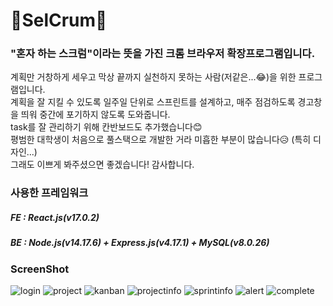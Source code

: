 # 🌟SelCrum🌟
### "혼자 하는 스크럼"이라는 뜻을 가진 크롬 브라우저 확장프로그램입니다.  
계획만 거창하게 세우고 막상 끝까지 실천하지 못하는 사람(저같은...😂)을 위한 프로그램입니다.  
계획을 잘 지킬 수 있도록 일주일 단위로 스프린트를 설계하고, 매주 점검하도록 경고창을 띄워 중간에 포기하지 않도록 도와줍니다.  
task를 잘 관리하기 위해 칸반보드도 추가했습니다😊    
평범한 대학생이 처음으로 풀스택으로 개발한 거라 미흡한 부분이 많습니다😥 (특히 디자인...)  
그래도 이쁘게 봐주셨으면 좋겠습니다! 감사합니다.

### 사용한 프레임워크
##### FE : React.js(v17.0.2)
##### BE : Node.js(v14.17.6) + Express.js(v4.17.1) + MySQL(v8.0.26)

### ScreenShot
![login](https://user-images.githubusercontent.com/43535460/136649310-d7041551-7283-47ef-a737-b72859e0cbe8.PNG)
![project](https://user-images.githubusercontent.com/43535460/136649652-9f1ed882-ca9d-4342-a211-167d8815caec.PNG)
![kanban](https://user-images.githubusercontent.com/43535460/136649677-b865f3d3-b45e-4516-b838-b67a36cf4b63.PNG)
![projectinfo](https://user-images.githubusercontent.com/43535460/136649693-85557aa2-9cbb-4bed-9a80-763e607eb665.PNG)
![sprintinfo](https://user-images.githubusercontent.com/43535460/136649719-4cdd62b4-1bd4-4e62-b67e-ff9edb058697.PNG)
![alert](https://user-images.githubusercontent.com/43535460/136649661-30a64faa-7002-4b00-aec9-0c05d450ecf8.PNG)
![complete](https://user-images.githubusercontent.com/43535460/136649708-4b7b81de-2a27-4c54-bfef-e976e26a6ada.PNG)
